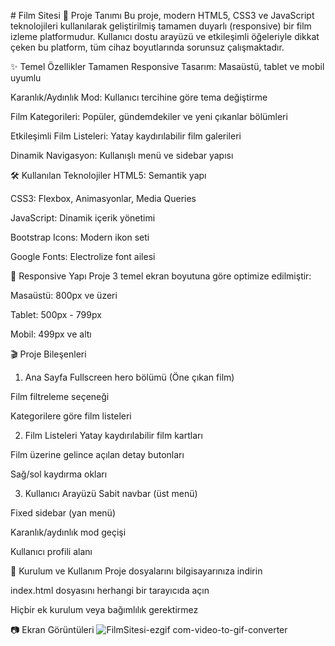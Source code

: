 #  Film Sitesi
 
 📌 Proje Tanımı 
Bu proje, modern HTML5, CSS3 ve JavaScript teknolojileri kullanılarak geliştirilmiş tamamen duyarlı (responsive) bir film izleme platformudur. Kullanıcı dostu arayüzü ve etkileşimli öğeleriyle dikkat çeken bu platform, tüm cihaz boyutlarında sorunsuz çalışmaktadır.

✨ Temel Özellikler
Tamamen Responsive Tasarım: Masaüstü, tablet ve mobil uyumlu

Karanlık/Aydınlık Mod: Kullanıcı tercihine göre tema değiştirme

Film Kategorileri: Popüler, gündemdekiler ve yeni çıkanlar bölümleri

Etkileşimli Film Listeleri: Yatay kaydırılabilir film galerileri

Dinamik Navigasyon: Kullanışlı menü ve sidebar yapısı

🛠 Kullanılan Teknolojiler
HTML5: Semantik yapı

CSS3: Flexbox, Animasyonlar, Media Queries

JavaScript: Dinamik içerik yönetimi

Bootstrap Icons: Modern ikon seti

Google Fonts: Electrolize font ailesi

📱 Responsive Yapı
Proje 3 temel ekran boyutuna göre optimize edilmiştir:

Masaüstü: 800px ve üzeri

Tablet: 500px - 799px

Mobil: 499px ve altı

🎬 Proje Bileşenleri
1. Ana Sayfa
Fullscreen hero bölümü (Öne çıkan film)

Film filtreleme seçeneği

Kategorilere göre film listeleri

2. Film Listeleri
Yatay kaydırılabilir film kartları

Film üzerine gelince açılan detay butonları

Sağ/sol kaydırma okları

3. Kullanıcı Arayüzü
Sabit navbar (üst menü)

Fixed sidebar (yan menü)

Karanlık/aydınlık mod geçişi

Kullanıcı profili alanı

🚀 Kurulum ve Kullanım
Proje dosyalarını bilgisayarınıza indirin

index.html dosyasını herhangi bir tarayıcıda açın

Hiçbir ek kurulum veya bağımlılık gerektirmez

📷 Ekran Görüntüleri
![FilmSitesi-ezgif com-video-to-gif-converter](https://github.com/user-attachments/assets/6e2850eb-b7c9-444b-9ca6-f264124818b4)


